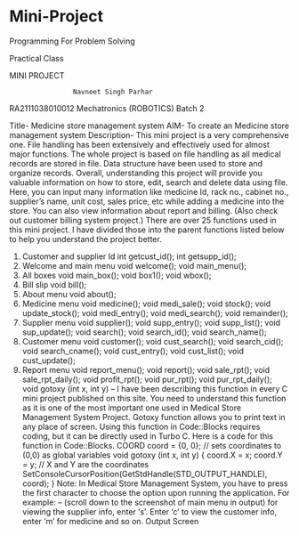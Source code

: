 # Mini-Project
Programming For Problem Solving 

Practical Class

MINI PROJECT 





                    Navneet Singh Parhar
RA2111038010012
Mechatronics (ROBOTICS)
Batch 2

Title- Medicine store management system
AIM- To create an Medicine store management system
Description-
This mini project is a very comprehensive one. File handling has been extensively and effectively used for almost major functions. The whole project is based on file handling as all medical records are stored in file.
Data structure have been used to store and organize records. Overall, understanding this project will provide you valuable information on how to store, edit, search and delete data using file.
Here, you can input many information like medicine Id, rack no., cabinet no., supplier’s name, unit cost, sales price, etc while adding a medicine into the store. You can also view information about report and billing. (Also check out customer billing system project.)
There are over 25 functions used in this mini project. I have divided those into the parent functions listed below to help you understand the project better.
1. Customer and supplier Id
int getcust_id();
int getsupp_id();
2. Welcome and main menu
void welcome();
void main_menu();
3. All boxes
void main_box();
void box1();
void wbox();
4. Bill slip
void bill();
5. About menu
void about();
6. Medicine menu
void medicine();
void medi_sale();
void stock();
void update_stock();
void medi_entry();
void medi_search();
void remainder();
7. Supplier menu
void supplier();
void supp_entry();
void supp_list();
void sup_update();
void search();
void search_id();
void search_name();
8. Customer menu
void customer();
void cust_search();
void search_cid();
void search_cname();
void cust_entry();
void cust_list();
void cust_update();
9. Report menu
void report_menu();
void report();
void sale_rpt();
void sale_rpt_daily();
void profit_rpt();
void pur_rpt();
void pur_rpt_daily();
void gotoxy (int x, int y) – I have been describing this function in every C mini project published on this site. You need to understand this function as it is one of the most important one used in Medical Store Management System Project.
Gotoxy function allows you to print text in any place of screen. Using this function in Code::Blocks requires coding, but it can be directly used in Turbo C. Here is a code for this function in Code::Blocks.
COORD coord = {0, 0};  // sets coordinates to (0,0) as global variables
void gotoxy (int x, int y)
{
        coord.X = x; coord.Y = y; // X and Y are the coordinates
        SetConsoleCursorPosition(GetStdHandle(STD_OUTPUT_HANDLE), coord);
}
Note: In Medical Store Management System, you have to press the first character to choose the option upon running the application. For example: – (scroll down to the screenshot of main menu in output) for viewing the supplier info, enter ‘s’. Enter ‘c’ to view the customer info, enter ‘m’ for medicine and so on.
Output Screen
  

 

